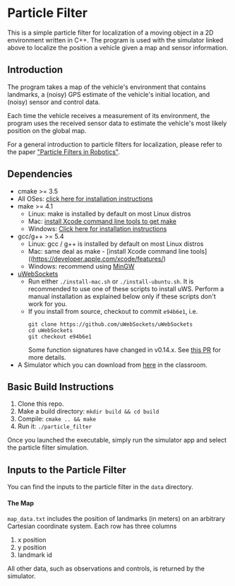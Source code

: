 # Particle Filter
This is a simple particle filter for localization of a moving object in a 2D environment written in C++. The program is used with the simulator linked above to localize the position a vehicle given a map and sensor information.

## Introduction
The program takes a map of the vehicle's environment that contains landmarks, a (noisy) GPS estimate of the vehicle's initial location, and (noisy) sensor and control data.

Each time the vehicle receives a measurement of its environment, the program uses the received sensor data to estimate the vehicle's most likely position on the global map.

For a general introduction to particle filters for localization, please refer to the paper ["Particle Filters in Robotics"](http://robots.stanford.edu/papers/thrun.pf-in-robotics-uai02.pdf).

## Dependencies

* cmake >= 3.5
 * All OSes: [click here for installation instructions](https://cmake.org/install/)
* make >= 4.1
  * Linux: make is installed by default on most Linux distros
  * Mac: [install Xcode command line tools to get make](https://developer.apple.com/xcode/features/)
  * Windows: [Click here for installation instructions](http://gnuwin32.sourceforge.net/packages/make.htm)
* gcc/g++ >= 5.4
  * Linux: gcc / g++ is installed by default on most Linux distros
  * Mac: same deal as make - [install Xcode command line tools]((https://developer.apple.com/xcode/features/)
  * Windows: recommend using [MinGW](http://www.mingw.org/)
* [uWebSockets](https://github.com/uWebSockets/uWebSockets)
  * Run either `./install-mac.sh` or `./install-ubuntu.sh`. It is recommended to use one of these scripts to install uWS. Perform a manual installation as explained below only if these scripts don't work for you.
  * If you install from source, checkout to commit `e94b6e1`, i.e.
    ```
    git clone https://github.com/uWebSockets/uWebSockets
    cd uWebSockets
    git checkout e94b6e1
    ```
    Some function signatures have changed in v0.14.x. See [this PR](https://github.com/udacity/CarND-MPC-Project/pull/3) for more details.
* A Simulator which you can download from [here](https://github.com/udacity/self-driving-car-sim/releases) in the classroom.

## Basic Build Instructions

1. Clone this repo.
2. Make a build directory: `mkdir build && cd build`
3. Compile: `cmake .. && make`
4. Run it: `./particle_filter`

Once you launched the executable, simply run the simulator app and select the particle filter simulation.

## Inputs to the Particle Filter
You can find the inputs to the particle filter in the `data` directory.

#### The Map
`map_data.txt` includes the position of landmarks (in meters) on an arbitrary Cartesian coordinate system. Each row has three columns
1. x position
2. y position
3. landmark id

All other data, such as observations and controls, is returned by the simulator.
